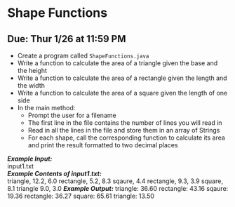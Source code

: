 # Shape Functions

## Due: Thur 1/26 at 11:59 PM

- Create a program called `ShapeFunctions.java`
- Write a function to calculate the area of a triangle given the base and the height
- Write a function to calculate the area of a rectangle given the length and the width
- Write a function to calculate the area of a square given the length of one side
- In the main method:
  - Prompt the user for a filename
  - The first line in the file contains the number of lines you will read in
  - Read in all the lines in the file and store them in an array of Strings
  - For each shape, call the corresponding function to calculate its area and print the result formatted to two decimal places

***Example Input:***\
input1.txt\
***Example Contents of input1.txt:***\
triangle, 12.2, 6.0
rectangle, 5.2, 8.3
sqaure, 4.4
rectangle, 9.3, 3.9
square, 8.1
triangle 9.0, 3.0
***Example Output:***
triangle: 36.60
rectangle: 43.16
sqaure: 19.36
rectangle: 36.27
square: 65.61
triangle: 13.50
